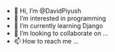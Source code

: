 - 👋 Hi, I’m @DavidPiyush
- 👀 I’m interested in programming 
- 🌱 I’m currently learning Django
- 💞️ I’m looking to collaborate on ...
- 📫 How to reach me ...

<!---
DavidPiyush/DavidPiyush is a ✨ special ✨ repository because its `README.md` (this file) appears on your GitHub profile.
You can click the Preview link to take a look at your changes.
--->
